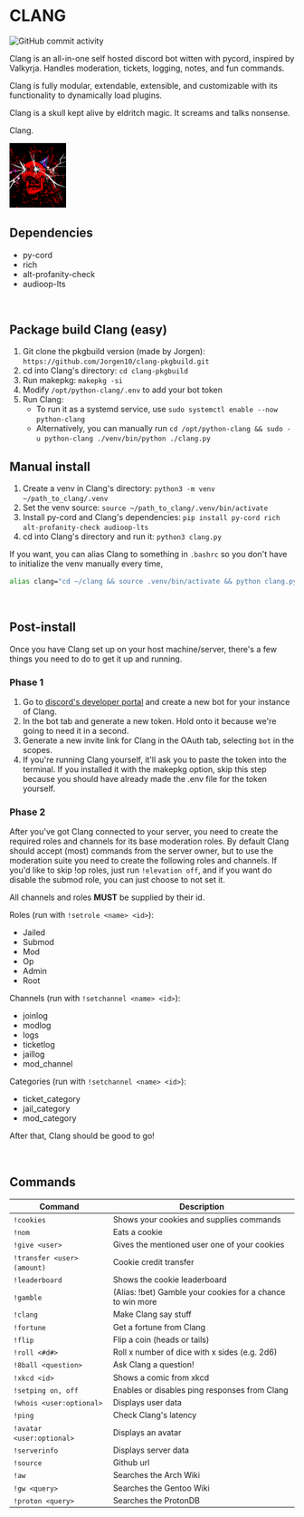 # CLANG
![GitHub commit activity](https://img.shields.io/github/commit-activity/m/maidnaut/clang?style=for-the-badge)

Clang is an all-in-one self hosted discord bot witten with pycord, inspired by Valkyrja. Handles moderation, tickets, logging, notes, and fun commands.

Clang is fully modular, extendable, extensible, and customizable with its functionality to dynamically load plugins.

Clang is a skull kept alive by eldritch magic. It screams and talks nonsense.

Clang.

<img src="Clang.png" width=100px> 
</div>

<br>

## Dependencies
- py-cord
- rich
- alt-profanity-check
- audioop-lts

<br>

## Package build Clang (easy)
1) Git clone the pkgbuild version (made by Jorgen): `https://github.com/Jorgen10/clang-pkgbuild.git`
2) cd into Clang's directory: `cd clang-pkgbuild`
3) Run makepkg: `makepkg -si`
4) Modify `/opt/python-clang/.env` to add your bot token
5) Run Clang:
    - To run it as a systemd service, use `sudo systemctl enable --now python-clang`
    - Alternatively, you can manually run `cd /opt/python-clang && sudo -u python-clang ./venv/bin/python ./clang.py`

## Manual install
1) Create a venv in Clang's directory: `python3 -m venv ~/path_to_clang/.venv`
2) Set the venv source: `source ~/path_to_clang/.venv/bin/activate`
3) Install py-cord and Clang's dependencies: `pip install py-cord rich alt-profanity-check audioop-lts`
4) cd into Clang's directory and run it: `python3 clang.py`

If you want, you can alias Clang to something in `.bashrc` so you don't have to initialize the venv manually every time,

```sh
alias clang="cd ~/clang && source .venv/bin/activate && python clang.py"
```

<br>

## Post-install
Once you have Clang set up on your host machine/server, there's a few things you need to do to get it up and running.

### Phase 1
1) Go to [discord's developer portal](https://discord.com/developers/) and create a new bot for your instance of Clang.
2) In the bot tab and generate a new token. Hold onto it because we're going to need it in a second.
3) Generate a new invite link for Clang in the OAuth tab, selecting `bot` in the scopes.
4) If you're running Clang yourself, it'll ask you to paste the token into the terminal. If you installed it with the makepkg option, skip this step because you should have already made the .env file for the token yourself.

### Phase 2
After you've got Clang connected to your server, you need to create the required roles and channels for its base moderation roles. By default Clang should accept (most) commands from the server owner, but to use the moderation suite you need to create the following roles and channels. If you'd like to skip !op roles, just run `!elevation off`, and if you want do disable the submod role, you can just choose to not set it.

All channels and roles **MUST** be supplied by their id.

Roles (run with `!setrole <name> <id>`):
- Jailed
- Submod
- Mod
- Op
- Admin
- Root

Channels (run with `!setchannel <name> <id>`):
- joinlog
- modlog
- logs
- ticketlog
- jaillog
- mod_channel

Categories (run with `!setchannel <name> <id>`):
- ticket_category
- jail_category
- mod_category

After that, Clang should be good to go!

<br>

## Commands

| Command                       | Description                                                 |
|------------------------------|--------------------------------------------------------------|
| `!cookies`                   | Shows your cookies and supplies commands                     |
| `!nom`                       | Eats a cookie                                                |
| `!give <user>`               | Gives the mentioned user one of your cookies                 |
| `!transfer <user> (amount)`  | Cookie credit transfer                                       |
| `!leaderboard`               | Shows the cookie leaderboard                                 |
| `!gamble`                    | (Alias: !bet) Gamble your cookies for a chance to win more   |
| `!clang`                     | Make Clang say stuff                                         |
| `!fortune`                   | Get a fortune from Clang                                     |
| `!flip`                      | Flip a coin (heads or tails)                                 |
| `!roll <#d#>`                | Roll x number of dice with x sides (e.g. 2d6)                |
| `!8ball <question>`          | Ask Clang a question!                                        |
| `!xkcd <id>`                 | Shows a comic from xkcd                                      |
| `!setping on, off`           | Enables or disables ping responses from Clang                |
| `!whois <user:optional>`     | Displays user data                                           |
| `!ping`                      | Check Clang's latency                                        |
| `!avatar <user:optional>`    | Displays an avatar                                           |
| `!serverinfo`                | Displays server data                                         |
| `!source`                    | Github url                                                   |
| `!aw`                        | Searches the Arch Wiki                                       |
| `!gw <query>`                | Searches the Gentoo Wiki                                     |
| `!proton <query>`            | Searches the ProtonDB                                        |
